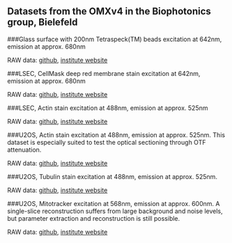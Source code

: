 ## Datasets from the OMXv4 in the Biophotonics group, Bielefeld

###Glass surface with 200nm Tetraspeck(TM) beads
excitation at 642nm,
emission at approx. 680nm

RAW data: 
[github](https://github.com/fairSIM/test-datasets/releases/download/OMXv4-Bielefeld/OMX_Tetraspeck200_680nm.tif),
[institute website](http://www.physik.uni-bielefeld.de/fairsim/data/OMX_Tetraspeck200_680nm.tif)

###LSEC, CellMask deep red membrane stain
excitation at 642nm, emission at approx. 680nm

RAW data: 
[github](https://github.com/fairSIM/test-datasets/releases/download/OMXv4-Bielefeld/OMX_LSEC_Membrane_680nm.tif),
[institute website](http://www.physik.uni-bielefeld.de/fairsim/data/OMX_LSEC_Membrane_680nm.tif)

###LSEC, Actin stain
excitation at 488nm, emission at approx. 525nm

RAW data:
[github](https://github.com/fairSIM/test-datasets/releases/download/OMXv4-Bielefeld/OMX_LSEC_Actin_525nm.tif),
[institute website](http://www.physik.uni-bielefeld.de/fairsim/data/OMX_LSEC_Actin_525nm.tif)

###U2OS, Actin stain
excitation at 488nm, emission at approx. 525nm. This dataset is especially suited to
test the optical sectioning through OTF attenuation.

RAW data:
[github](https://github.com/fairSIM/test-datasets/releases/download/OMXv4-Bielefeld/OMX_U2OS_Actin_525nm.tif),
[institute website](http://www.physik.uni-bielefeld.de/fairsim/data/OMX_U2OS_Actin_525nm.tif)


###U2OS, Tubulin stain
excitation at 488nm, emission at approx. 525nm. 

RAW data:
[github](https://github.com/fairSIM/test-datasets/releases/download/OMXv4-Bielefeld/OMX_U2OS_Tubulin_525nm.tif),
[institute website](http://www.physik.uni-bielefeld.de/fairsim/data/OMX_U2OS_Tubulin_525nm.tif)

###U2OS, Mitotracker
excitation at 568nm, emission at approx. 600nm. A single-slice reconstruction suffers
from large background and noise levels, but parameter extraction and reconstruction is still possible.

RAW data:
[github](https://github.com/fairSIM/test-datasets/releases/download/OMXv4-Bielefeld/OMX_U2OS_Mitotracker_600nm.tif),
[institute website](http://www.physik.uni-bielefeld.de/fairsim/data/OMX_U2OS_Mitotracker_600nm.tif)
